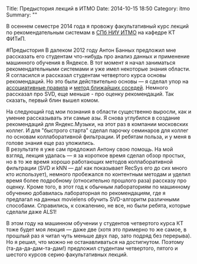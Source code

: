 Title: Предыстория лекций в ИТМО
Date: 2014-10-15 18:50
Category: itmo
Summary: ""


В осеннем семестре 2014 года я провожу факультативный курс лекций по рекомендательным системам в [СПб НИУ ИТМО](http://www.ifmo.ru/) на кафедре КТ ФИТиП.

#Предыстория
В далеком 2012 году Антон Банных предложил мне рассказать его студентам что-нибудь про анализ данных и применение машинного обучения в Яндексе. В тот момент я начал заниматься рекомендательными системами и уже имел некоторые знания области. Я согласился и рассказал студентам четвертого курса основы рекомендаций. Но это были действительно основы — я сделал упор на [ассоциативные правила](http://en.wikipedia.org/wiki/Association_rule_learning) и [метод ближайших соседей](http://en.wikipedia.org/wiki/K-nearest_neighbors_algorithm). Немного рассказал про SVD, еще меньше - про оценку рекомендаций. Так сказать, первый блин вышел комом.

На следующий год мои познания в области существенно выросли, как и умение рассказывать эти самые азы. Я снова углубился в создание рекомендаций для Яндекс.Музыки, на этот раз в компании московских коллег. И для "быстрого старта" сделал парочку семинаров для коллег по основам коллаборативной фильтрации. И ребятам польза, и у меня в голове знания еще раз уложились.  
В результате я уже сам предложил Антону свою помощь. На мой взгляд, лекция удалась — я за короткое время сделал обзор простых, но в то же время хорошо работающих методов коллаборативной фильтрации (SVD и kNN — да! как показывает RecSys его до сих много кто использует), немного пробежался по контентным методам и уделил время более подробному (относительно прошлого раза) рассказу про оценку.
Кроме того, в этот год к обычным лабораториям по машинному обучению добавилась лабораторная по рекомендациям, где я предлагал на данных movielens обучить SVD-алгоритм различными способами. Справились, к сожалению, не все, но были ребята, которые сделали даже ALS1!

В этом году на машинном обучении у студентов четвертого курса КТ тоже будет моя лекция — даже две (хотя это примерно то же самое, в прошлый раз я читал чуть меньше двух пар, зато подряд без перерыва). Но я решил, что можно не останавливаться на достигнутом. Поэтому (та-да-да-дам-та-дам!) предложил студентам четвертого, пятого и шестого курсов серию факультативных лекций.
